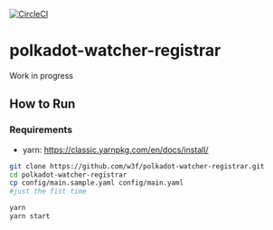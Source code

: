 [![CircleCI](https://circleci.com/gh/w3f/polkadot-watcher-registrar.svg?style=svg)](https://circleci.com/gh/w3f/polkadot-watcher-registrar)

# polkadot-watcher-registrar

Work in progress

## How to Run 

### Requirements
- yarn: https://classic.yarnpkg.com/en/docs/install/

```bash
git clone https://github.com/w3f/polkadot-watcher-registrar.git
cd polkadot-watcher-registrar
cp config/main.sample.yaml config/main.yaml 
#just the fist time

yarn
yarn start
```